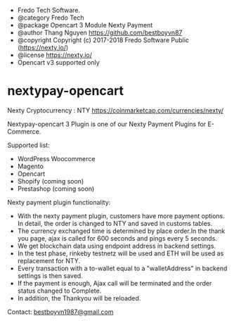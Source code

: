 
 * Fredo Tech Software.
 * @category Fredo Tech
 * @package Opencart 3 Module Nexty Payment
 * @author Thang Nguyen https://github.com/bestboyvn87
 * @copyright Copyright (c) 2017-2018 Fredo Software Public (https://nexty.io/)
 * @license https://nexty.io/
 * Opencart v3 supported only
 
# nextypay-opencart

Nexty Cryptocurrency : NTY 
https://coinmarketcap.com/currencies/nexty/

Nextypay-opencart 3 Plugin is one of our Nexty Payment Plugins for E-Commerce.

Supported list: 
* WordPress Woocommerce
* Magento
* Opencart 
* Shopify (coming soon)
* Prestashop (coming soon)

Nexty payment plugin functionality:

* With the nexty payment plugin, customers have more payment options. In detail, the order is changed to NTY and saved in customs tables.
* The currency exchanged time is determined by place order.In the thank you page, ajax is called for 600 seconds and pings every 5 seconds. 
* We get blockchain data using endpoint address in backend settings. 
* In the test phase, rinkeby testnetz will be used and ETH will be used as replacement for NTY. 
* Every transaction with a to-wallet equal to a "walletAddress" in backend settings is then saved. 
* If the payment is enough, Ajax call will be terminated and the order status changed to Complete. 
* In addition, the Thankyou will be reloaded.

Contact: bestboyvn1987@gmail.com
